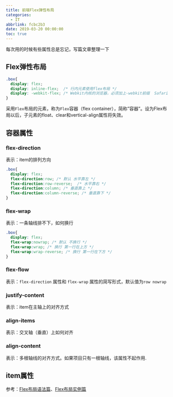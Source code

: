 ```yaml
---
title: 前端Flex弹性布局
categories:
  - IT
abbrlink: fcbc2b3
date: 2019-03-20 00:00:00
toc: true
---
```


每次用的时候有些属性总是忘记，写篇文章整理一下
## Flex弹性布局
```css
.box{
  display: flex;
  display: inline-flex;  /* 行内元素使用flex布局 */
  display: -webkit-flex; /* Webkit内核的浏览器，必须加上-webkit前缀  Safari */
}
```
采用`Flex`布局的元素，称为`Flex`容器（flex container），简称”容器”。设为Flex布局以后，子元素的float、clear和vertical-align属性将失效。

## 容器属性
### flex-direction 
表示：item的排列方向
```css
.box{
  display: flex;
  flex-direction:row; /* 默认 水平靠左 */
  flex-direction:row-reverse;  /* 水平靠右 */
  flex-direction:column; /* 垂直靠上 */
  flex-direction:column-reverse; /* 垂直靠下 */
}
```

### flex-wrap
表示：一条轴线排不下，如何换行
```css
.box{
  display: flex;
  flex-wrap:nowrap; /* 默认 不换行 */
  flex-wrap:wrap; /* 换行 第一行在上方 */
  flex-wrap:wrap-reverse; /* 换行 第一行在下方 */
}
```
### flex-flow
表示：`flex-direction` 属性和 `flex-wrap` 属性的简写形式，默认值为`row nowrap`
### justify-content
表示：item在主轴上的对齐方式
### align-items
表示：交叉轴（垂直）上如何对齐
### align-content
表示：多根轴线的对齐方式。如果项目只有一根轴线，该属性不起作用.

## item属性
<!-- {% qnimg fcbc2b3-1.png %} -->

<!-- - order
- flex-grow
- flex-shrink
- flex-basis
- flex
- align-self
### order
### flex-grow
### flex-shrink
### flex-basis
### flex
### align-self 


https://github.com/veedrin/horseshoe/blob/master/flex/flex.md
-->
参考：[Flex布局语法篇](http://www.ruanyifeng.com/blog/2015/07/flex-grammar.html)、[Flex布局实例篇](http://www.ruanyifeng.com/blog/2015/07/flex-examples.html)